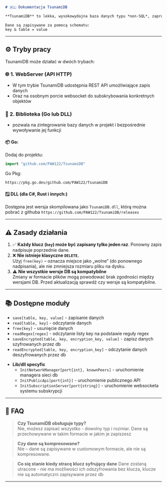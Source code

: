 ```md
# 🇵🇱 Dokumentacja TsunamiDB

**TsunamiDB** to lekka, wysokowydajna baza danych typu *non-SQL*, zaprojektowana z myślą o prostocie, szybkości i elastyczności integracji. Dane są zapisywane według modelu:

```

```
Dane są zapisywane za pomocą schematu: 
key & table = value
```

---

## ⚙️ Tryby pracy

TsunamiDB może działać w dwóch trybach:

### 🌐 1. WebServer (API HTTP)
- W tym trybie TsunamiDB udostępnia REST API umożliwiające zapis danych
- Oraz na osobnym porcie websocket do subskrybowania konkretnych objektów

### 🧩 2. Biblioteka (Go lub DLL)
- pozwala na zintegrowanie bazy danych w projekt i bezpośrednie wywoływanie jej funkcji

#### 📦 Go:

Dodaj do projektu:

```go
import "github.com/PAW122/TsunamiDB"
```

Go Pkg:
```
https://pkg.go.dev/github.com/PAW122/TsunamiDB
```

#### 🪟 DLL (dla C#, Rust i innych:)

Dostępna jest wersja skompilowana jako `TsunamiDB.dll`, którą można pobrać z githuba `https://github.com/PAW122/TsunamiDB/releases`

---

## ⚠️ Zasady działania

1. ✅ **Każdy klucz (`key`) może być zapisany tylko jeden raz**. Ponowny zapis nadpisuje poprzednie dane.
2. ❌ **Nie istnieje klasyczne `DELETE`.**  
   Użyj `free(key)` – oznacza miejsce jako „wolne” (do ponownego nadpisania), ale nie zmniejsza rozmiaru pliku na dysku.
3. ⚠️ **Nie wszystkie wersje DB są kompatybilne**  
   Zmiany w formacie plików mogą powodować brak zgodności między wersjami DB. Przed aktualizacją sprawdź czy wersje są kompatybilne.

---

## 📚 Dostępne moduły

- `save[table, key, value]` - zapisanie danych
- `read[table, key]` - odczytanie danych
- `free[key]` - usunięcie danych
- `readRegex[regex]` - odczytanie listy key na podstawie reguły regex
- `saveEncrypted[table, key, encryption_key, value]` - zapisz danych szyfrowanych przez db
- `readEncrypted[table, key, encryption_key]` - odczytanie danych deszyfrowanych przez db

+ **Lib/dll specyfic**
   - `InitNetworkManager[port{int}, knownPeers]` - uruchomienie managera sieci db
   - `InitPublicApi[port{int}]` - uruchomienie publicznego API
   - `InitSubscriptionServer[port{string}]` - uruchomienie websocketa systemu subskrypcji

---

## 🧠 FAQ

> **Czy TsunamiDB obsługuje typy?**  
> Nie, możesz zapisać wszystko - dowolny typ i rozmiar.
> Dane są przechowywane w takim formacie w jakim je zapiszesz

> **Czy dane są kompresowane?**  
> Nie – dane są zapisywane w customowym formacie, ale nie są kompresowane.

> **Co się stanie kiedy stracę klucz syfrujący dane**
> Dane zostaną utracone - nie ma możliwości ich odszyfrowania bez klucza, klucze nie są automatyczni zapisywane przez db

---
